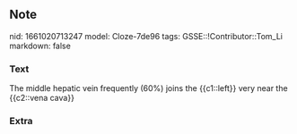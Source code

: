 ## Note
nid: 1661020713247
model: Cloze-7de96
tags: GSSE::!Contributor::Tom_Li
markdown: false

### Text
<div>
  The middle hepatic vein frequently (60%) joins the {{c1::left}}
  very near the {{c2::vena cava}}
</div>

### Extra

